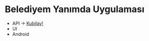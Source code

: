 # Belediyem Yanımda Uygulaması
* API     -> [Kubilay!](https://www.linkedin.com/in/kubilaycicekk/)
* UI
* Android
